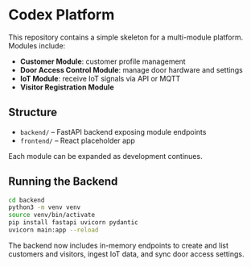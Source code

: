 # Codex Platform

This repository contains a simple skeleton for a multi-module platform. Modules include:

- **Customer Module**: customer profile management
- **Door Access Control Module**: manage door hardware and settings
- **IoT Module**: receive IoT signals via API or MQTT
- **Visitor Registration Module**

## Structure

- `backend/` – FastAPI backend exposing module endpoints
- `frontend/` – React placeholder app

Each module can be expanded as development continues.

## Running the Backend

```bash
cd backend
python3 -m venv venv
source venv/bin/activate
pip install fastapi uvicorn pydantic
uvicorn main:app --reload
```

The backend now includes in-memory endpoints to create and list customers and visitors, ingest IoT data, and sync door access settings.
